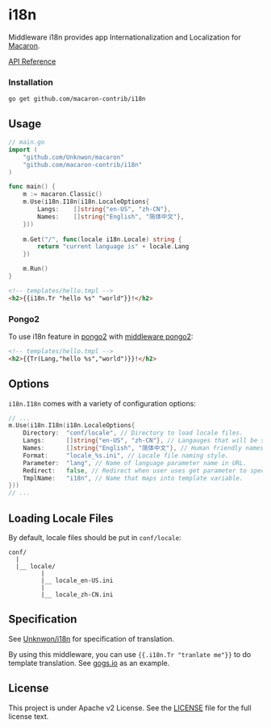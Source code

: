 i18n
====

Middleware i18n provides app Internationalization and Localization for [Macaron](https://github.com/Unknwon/macaron).

[API Reference](https://gowalker.org/github.com/macaron-contrib/i18n)

### Installation

	go get github.com/macaron-contrib/i18n
	
## Usage

```go
// main.go
import (
	"github.com/Unknwon/macaron"
	"github.com/macaron-contrib/i18n"
)

func main() {
  	m := macaron.Classic()
  	m.Use(i18n.I18n(i18n.LocaleOptions{
		Langs:    []string{"en-US", "zh-CN"},
		Names:    []string{"English", "简体中文"},
	}))
	
	m.Get("/", func(locale i18n.Locale) string {
		return "current language is" + locale.Lang
	})

	m.Run()
}
```

```html
<!-- templates/hello.tmpl -->
<h2>{{i18n.Tr "hello %s" "world"}}!</h2>
```

### Pongo2

To use i18n feature in [pongo2](https://github.com/flosch/pongo2) with [middleware pongo2](https://github.com/macaron-contrib/pongo2):


```html
<!-- templates/hello.tmpl -->
<h2>{{Tr(Lang,"hello %s","world")}}!</h2>
```

## Options

`i18n.I18n` comes with a variety of configuration options:

```go
// ...
m.Use(i18n.I18n(i18n.LocaleOptions{
	Directory:	"conf/locale", // Directory to load locale files.
	Langs:		[]string{"en-US", "zh-CN"}, // Langauges that will be supported, order is meaningful.
	Names:		[]string{"English", "简体中文"}, // Human friendly names corresponding to Langs list.
	Format:		"locale_%s.ini", // Locale file naming style.
	Parameter:	"lang", // Name of language parameter name in URL.
	Redirect:	false, // Redirect when user uses get parameter to specify language.
	TmplName:	"i18n", // Name that maps into template variable.
}))
// ...
```

## Loading Locale Files

By default, locale files should be put in `conf/locale`:

```
conf/
  |
  |__ locale/
  		 |
  		 |__ locale_en-US.ini
  		 |
   		 |__ locale_zh-CN.ini
```

## Specification

See [Unknwon/i18n](https://github.com/Unknwon/i18n) for specification of translation.

By using this middleware, you can use `{{.i18n.Tr "tranlate me"}}` to do template translation. See [gogs.io](https://github.com/gogits/gogsweb) as an example.

## License

This project is under Apache v2 License. See the [LICENSE](LICENSE) file for the full license text.